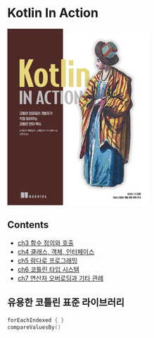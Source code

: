 # Kotlin In Action

<img src="book-contents/assets/book-cover.jpeg" witdh=300 height=400>

## Contents

* [ch3 함수 정의와 호출](ch3)
* [ch4 클래스, 객체, 인터페이스](ch4)
* [ch5 람다로 프로그래밍](ch5)
* [ch6 코틀린 타입 시스템](ch6)
* [ch7 연산자 오버로딩과 기타 관례](ch7)

## 유용한 코틀린 표준 라이브러리

```kotlin
forEachIndexed { }
compareValuesBy()
```
